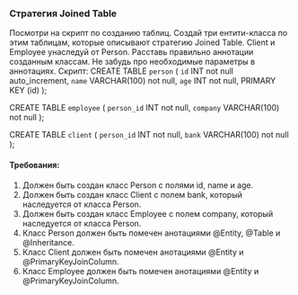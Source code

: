
### Стратегия Joined Table

Посмотри на скрипт по созданию таблиц. Создай три ентити-класса по этим таблицам, которые описывают стратегию Joined Table.
Client и Employee унаследуй от Person. Расставь правильно аннотации созданным классам. Не забудь про необходимые параметры в аннотациях.
Скрипт:
CREATE TABLE `person`
(
`id`    INT             not null    auto_increment,
`name`  VARCHAR(100)    not null,
`age`   INT             not null,
PRIMARY KEY (id)
);

CREATE TABLE `employee`
(
`person_id`        INT      not null,
`company`   VARCHAR(100)    not null
);

CREATE TABLE `client`
(
`person_id`    INT      not null,
`bank`  VARCHAR(100)    not null
);


#### Требования:
1.	Должен быть создан класс Person с полями id, name и age.
2.	Должен быть создан класс Client с полем bank, который наследуется от класса Person.
3.	Должен быть создан класс Employee с полем company, который наследуется от класса Person.
4.	Класс Person должен быть помечен анотациями @Entity, @Table и @Inheritance.
5.	Класс Client должен быть помечен анотациями @Entity и @PrimaryKeyJoinColumn.
6.	Класс Employee должен быть помечен анотациями @Entity и @PrimaryKeyJoinColumn.
